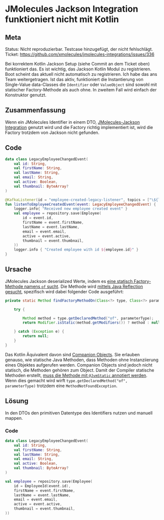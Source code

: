 # JMolecules Jackson Integration funktioniert nicht mit Kotlin

## Meta
Status: Nicht reproduzierbar. Testcase hinzugefügt, der nicht fehlschlägt.
Ticket: https://github.com/xmolecules/jmolecules-integrations/issues/336

Bei korrektem Kotlin Jackson Setup (siehe Commit an dem Ticket oben) funktioniert das. Es ist wichtig, das Jackson Kotlin Modul zu registrieren. Boot scheint das aktuell nicht automatisch zu registrieren. Ich habe das ans Team weitergetragen. Ist das aktiv, funktioniert die Instantierung von Single-Value data-Classes die `Identifier` oder `ValueObject` sind sowohl mit statischer Factory-Methode als auch ohne. In zweitem Fall wird einfach der Konstruktor genutzt.

## Zusammenfassung
Wenn ein JMolecules Identifier in einem DTO, [JMolecules-Jackson Integration](https://github.com/xmolecules/jmolecules-integrations/tree/main/jmolecules-jackson) genutzt wird und die Factory richtig implementiert ist, wird die Factory trotzdem von Jackson nicht gefunden.

## Code
```kotlin  
data class LegacyEmployeeChangedEvent(    
	val id: String,    
	val firstName: String,    
	val lastName: String,    
	val email: String,    
	val active: Boolean,    
	val thumbnail: ByteArray?  
)  
```  
  
```kotlin  
@KafkaListener(id = "employee-created-legacy-listener", topics = ["\${legacy-topics.employees.created}"])  
fun listenToEmployeeCreatedEvent(event: LegacyEmployeeChangedEvent) {  
    logger.info{ "Received new employee created event" }  
    val employee = repository.save(Employee(  
        id = event.id,
		firstName = event.firstName,
		lastName = event.lastName,
		email = event.email,
		active = event.active,
		thumbnail = event.thumbnail,
	))  
    logger.info { "Created employee with id ${employee.id}" }  
}  
```

## Ursache
JMolecules Jackson deserialized Werte, indem es [eine statisch Factory-Methode namens `of` sucht](https://github.com/xmolecules/jmolecules-integrations/tree/main/jmolecules-jackson). Die Methode wird [mittels Java Reflection gesucht](https://github.com/xmolecules/jmolecules-integrations/blob/aab271890dc2767e13d3f2bab72a1b3b23e230fe/jmolecules-jackson/src/main/java/org/jmolecules/jackson/SingleValueWrappingTypeDeserializerModifier.java#L101), spezifisch wird dabei folgender Code ausgeführt:

```java
private static Method findFactoryMethodOn(Class<?> type, Class<?> parameterType) {

	try {

		Method method = type.getDeclaredMethod("of", parameterType);
		return Modifier.isStatic(method.getModifiers()) ? method : null;

	} catch (Exception e) {
		return null;
	}
}
```

Das Kotlin Äquivalent davon sind [Companion Objects](https://kotlinlang.org/docs/object-declarations.html#companion-objects). Sie erlauben genauso, wie statische Java Methoden, dass Methoden ohne Instanziierung eines Objektes aufgerufen werden. Companion Objects sind jedoch nicht statisch, die Methoden gehören zum Object. Damit der Compiler statische Methoden erstellt, [muss die Methode mit `@JvmStatic` annotiert werden](https://kotlinlang.org/docs/java-to-kotlin-interop.html#static-methods). Wenn dies gemacht wird wirft `type.getDeclaredMethod("of", parameterType)` trotzdem eine `MethodNotFoundException`. 


## Lösung
In den DTOs den primitiven Datentype des Identifiers nutzen und manuell mappen.

### Code
```kotlin
data class LegacyEmployeeChangedEvent(  
    val id: String,  
    val firstName: String,  
    val lastName: String,  
    val email: String,  
    val active: Boolean,  
    val thumbnail: ByteArray?  
)
```

```kotlin
val employee = repository.save(Employee(  
    id = EmployeeId(event.id),  
    firstName = event.firstName,  
    lastName = event.lastName,  
    email = event.email,  
    active = event.active,  
    thumbnail = event.thumbnail,  
))
```
